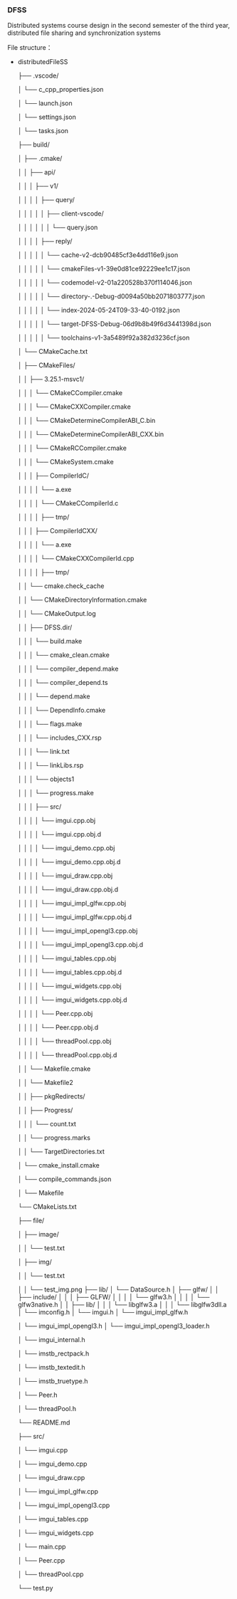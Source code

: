 ### DFSS


Distributed systems course design in the second semester of the third year, distributed file sharing and synchronization systems

File structure：
- distributedFileSS

  ├── .vscode/

  │   └── c_cpp_properties.json

  │   └── launch.json

  │   └── settings.json

  │   └── tasks.json

  ├── build/

  │   ├── .cmake/

  │   │   ├── api/

  │   │   │   ├── v1/

  │   │   │   │   ├── query/

  │   │   │   │   │   ├── client-vscode/

  │   │   │   │   │   │   └── query.json

  │   │   │   │   ├── reply/

  │   │   │   │   │   └── cache-v2-dcb90485cf3e4dd116e9.json

  │   │   │   │   │   └── cmakeFiles-v1-39e0d81ce92229ee1c17.json

  │   │   │   │   │   └── codemodel-v2-01a220528b370f114046.json

  │   │   │   │   │   └── directory-.-Debug-d0094a50bb2071803777.json

  │   │   │   │   │   └── index-2024-05-24T09-33-40-0192.json

  │   │   │   │   │   └── target-DFSS-Debug-06d9b8b49f6d3441398d.json

  │   │   │   │   │   └── toolchains-v1-3a5489f92a382d3236cf.json

  │   └── CMakeCache.txt

  │   ├── CMakeFiles/

  │   │   ├── 3.25.1-msvc1/

  │   │   │   └── CMakeCCompiler.cmake

  │   │   │   └── CMakeCXXCompiler.cmake

  │   │   │   └── CMakeDetermineCompilerABI_C.bin

  │   │   │   └── CMakeDetermineCompilerABI_CXX.bin

  │   │   │   └── CMakeRCCompiler.cmake

  │   │   │   └── CMakeSystem.cmake

  │   │   │   ├── CompilerIdC/

  │   │   │   │   └── a.exe

  │   │   │   │   └── CMakeCCompilerId.c

  │   │   │   │   ├── tmp/

  │   │   │   ├── CompilerIdCXX/

  │   │   │   │   └── a.exe

  │   │   │   │   └── CMakeCXXCompilerId.cpp

  │   │   │   │   ├── tmp/

  │   │   └── cmake.check_cache

  │   │   └── CMakeDirectoryInformation.cmake

  │   │   └── CMakeOutput.log

  │   │   ├── DFSS.dir/

  │   │   │   └── build.make

  │   │   │   └── cmake_clean.cmake

  │   │   │   └── compiler_depend.make

  │   │   │   └── compiler_depend.ts

  │   │   │   └── depend.make

  │   │   │   └── DependInfo.cmake

  │   │   │   └── flags.make

  │   │   │   └── includes_CXX.rsp

  │   │   │   └── link.txt

  │   │   │   └── linkLibs.rsp

  │   │   │   └── objects1

  │   │   │   └── progress.make

  │   │   │   ├── src/

  │   │   │   │   └── imgui.cpp.obj

  │   │   │   │   └── imgui.cpp.obj.d

  │   │   │   │   └── imgui_demo.cpp.obj

  │   │   │   │   └── imgui_demo.cpp.obj.d

  │   │   │   │   └── imgui_draw.cpp.obj

  │   │   │   │   └── imgui_draw.cpp.obj.d

  │   │   │   │   └── imgui_impl_glfw.cpp.obj

  │   │   │   │   └── imgui_impl_glfw.cpp.obj.d

  │   │   │   │   └── imgui_impl_opengl3.cpp.obj

  │   │   │   │   └── imgui_impl_opengl3.cpp.obj.d

  │   │   │   │   └── imgui_tables.cpp.obj

  │   │   │   │   └── imgui_tables.cpp.obj.d

  │   │   │   │   └── imgui_widgets.cpp.obj

  │   │   │   │   └── imgui_widgets.cpp.obj.d

  │   │   │   │   └── Peer.cpp.obj

  │   │   │   │   └── Peer.cpp.obj.d

  │   │   │   │   └── threadPool.cpp.obj

  │   │   │   │   └── threadPool.cpp.obj.d

  │   │   └── Makefile.cmake

  │   │   └── Makefile2

  │   │   ├── pkgRedirects/

  │   │   ├── Progress/

  │   │   │   └── count.txt

  │   │   └── progress.marks

  │   │   └── TargetDirectories.txt

  │   └── cmake_install.cmake

  │   └── compile_commands.json

  │   └── Makefile

  └── CMakeLists.txt

  ├── file/

  │   ├── image/

  │   │   └── test.txt

  │   ├── img/

  │   │   └── test.txt

  │   │   └── test_img.png
  ├── lib/
  │   └── DataSource.h
  │   ├── glfw/
  │   │   ├── include/
  │   │   │   ├── GLFW/
  │   │   │   │   └── glfw3.h
  │   │   │   │   └── glfw3native.h
  │   │   ├── lib/
  │   │   │   └── libglfw3.a
  │   │   │   └── libglfw3dll.a
  │   └── imconfig.h
  │   └── imgui.h
  │   └── imgui_impl_glfw.h
  
  │   └── imgui_impl_opengl3.h
  │   └── imgui_impl_opengl3_loader.h

  │   └── imgui_internal.h

  │   └── imstb_rectpack.h

  │   └── imstb_textedit.h

  │   └── imstb_truetype.h

  │   └── Peer.h

  │   └── threadPool.h

  └── README.md

  ├── src/

  │   └── imgui.cpp
  
  │   └── imgui_demo.cpp

  │   └── imgui_draw.cpp

  │   └── imgui_impl_glfw.cpp

  │   └── imgui_impl_opengl3.cpp

  │   └── imgui_tables.cpp

  │   └── imgui_widgets.cpp

  │   └── main.cpp

  │   └── Peer.cpp

  │   └── threadPool.cpp

  └── test.py

